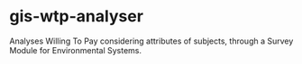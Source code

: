 # gis-wtp-analyser
Analyses Willing To Pay considering attributes of subjects, through a Survey Module for Environmental Systems.
